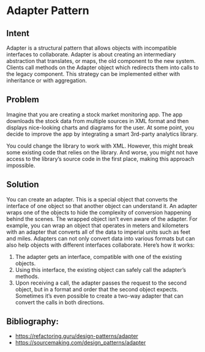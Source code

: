 # Adapter Pattern
## Intent
Adapter is a structural pattern that allows objects with incompatible interfaces to collaborate.
Adapter is about creating an intermediary abstraction that translates, or maps, the old component to the new system. Clients call methods on the Adapter object which redirects them into calls to the legacy component. This strategy can be implemented either with inheritance or with aggregation.

## Problem 
Imagine that you are creating a stock market monitoring app. The app downloads the stock data from multiple sources in XML format and then displays nice-looking charts and diagrams for the user.
At some point, you decide to improve the app by integrating a smart 3rd-party analytics library.

You could change the library to work with XML. However, this might break some existing code that relies on the library. And worse, you might not have access to the library’s source code in the first place, making this approach impossible.

## Solution
You can create an adapter. This is a special object that converts the interface of one object so that another object can understand it.
An adapter wraps one of the objects to hide the complexity of conversion happening behind the scenes. The wrapped object isn’t even aware of the adapter. For example, you can wrap an object that operates in meters and kilometers with an adapter that converts all of the data to imperial units such as feet and miles.
Adapters can not only convert data into various formats but can also help objects with different interfaces collaborate. Here’s how it works:
1. The adapter gets an interface, compatible with one of the existing objects.
2. Using this interface, the existing object can safely call the adapter’s methods.
3. Upon receiving a call, the adapter passes the request to the second object, but in a format and order that the second object expects.
Sometimes it’s even possible to create a two-way adapter that can convert the calls in both directions.

## Bibliography:
- https://refactoring.guru/design-patterns/adapter
- https://sourcemaking.com/design_patterns/adapter